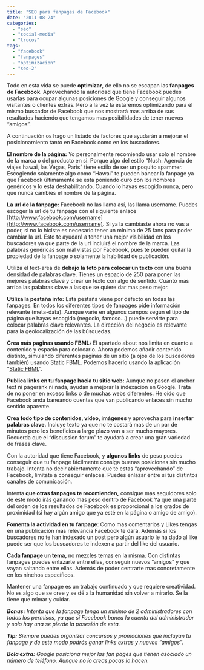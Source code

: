 ```yaml
---
title: "SEO para fanpages de Facebook"
date: "2011-08-24"
categories: 
  - "seo"
  - "social-media"
  - "trucos"
tags: 
  - "facebook"
  - "fanpages"
  - "optimizacion"
  - "seo-2"
---
```


Todo en esta vida se puede **optimizar**, de ello no se escapan las **fanpages de Facebook**. Aprovechando la autoridad que tiene Facebook puedes usarlas para ocupar algunas posiciones de Google y conseguir algunos visitantes o clientes extras. Pero a la vez la estaremos optimizando para el mismo buscador de Facebook que nos mostrará mas arriba de sus resultados haciendo que tengamos mas posibilidades de tener nuevos “amigos”.

A continuación os hago un listado de factores que ayudarán a mejorar el posicionamiento tanto en Facebook como en los buscadores.

**El nombre de la página:** Yo personalmente recomiendo usar solo el nombre de la marca o del producto en si. Porque algo del estilo “Nush: Agencia de viajes hawai, las Vegas, París” tiene estilo de ser un poquito spammer. Escogiendo solamente algo como “Hawai” te pueden banear la fanpage ya que Facebook últimamente se esta poniendo duro con los nombres genéricos y lo está deshabilitando. Cuando lo hayas escogido nunca, pero que nunca cambies el nombre de la página.

**La url de la fanpage:** Facebook no las llama así, las llama username. Puedes escoger la url de tu fanpage con el siguiente enlace [http://www.facebook.com/username](http://www.facebook.com/username). Si ya la cambiaste ahora no vas a poder, si no lo hiciste es necesario tener un mínimo de 25 fans para poder cambiar la url. Esto te ayudará a tener una mejor visibilidad en los buscadores ya que parte de la url incluirá el nombre de la marca. Las palabras genéricas son mal vistas por Facebook, pues te pueden quitar la propiedad de la fanpage o solamente la habilidad de publicación.

Utiliza el text-area de **debajo la foto para colocar un texto** con una buena densidad de palabras clave. Tienes un espacio de 250 para poner las mejores palabras clave y crear un texto con algo de sentido. Cuanto mas arriba las palabras clave a las que se quiere dar mas peso mejor.

**Utiliza la pestaña info:** Esta pestaña viene por defecto en todas las fanpages. En todos los diferentes tipos de fanpages pide información relevante (meta-data). Aunque varíe en algunos campos según el tipo de página que hayas escogido (negocio, famoso...) puede servirte para colocar palabras clave relevantes. La dirección del negocio es relevante para la geolocalización de las búsquedas.

**Crea más paginas usando FBML:** El apartado about nos limita en cuanto a contenido y espacio para colocarlo. Ahora podemos añadir contenido distinto, simulando diferentes páginas de un sitio (a ojos de los buscadores también) usando Static FBML. Podemos hacerlo usando la aplicación “[Static FBML](http://www.facebook.com/apps/application.php?id=4949752878&b&ref=pd "Static FBML")”.

**Publica links en tu fanpage hacia tu sitio web:** Aunque no pasen el anchor text ni pagerank ni nada, ayudan a mejorar la indexación en Google. Trata de no poner en exceso links o de muchas webs diferentes. He oído que Facebook anda baneando cuentas que van publicando enlaces sin mucho sentido aparente.

**Crea todo tipo de contenidos, vídeo, imágenes** y aprovecha para **insertar palabras clave.** Incluye texto ya que no te costará mas de un par de minutos pero los beneficios a largo plazo van a ser mucho mayores. Recuerda que el “discussion forum” te ayudará a crear una gran variedad de frases clave.

Con la autoridad que tiene Facebook, y **algunos links** de peso puedes conseguir que tu fanpage fácilmente consiga buenas posiciones sin mucho trabajo. Intenta no decir abiertamente que te estas “aprovechando” de Facebook, limítate a conseguir enlaces. Puedes enlazar entre si tus distintos canales de comunicación.

Intenta **que otras fanpages te recomienden,** consigue mas seguidores solo de este modo irás ganando mas peso dentro de Facebook Ya que una parte del orden de los resultados de Facebook es proporcional a los grados de proximidad (si hay algún amigo que ya esté en la página o amigo de amigo).

**Fomenta la actividad en tu fanpage**: Como mas comentarios y Likes tengas en una publicación mas relevancia Facebook te dará. Además si los buscadores no te han indexado un post pero algún usuario le ha dado al like puede ser que los buscadores te indexen a partir del like del usuario.

**Cada fanpage un tema,** no mezcles temas en la misma. Con distintas fanpages puedes enlazarte entre ellas, conseguir nuevos “amigos” y que vayan saltando entre ellas. Además de poder centrarte mas concretamente en los ninchos específicos.

Mantener una fanpage es un trabajo continuado y que requiere creatividad. No es algo que se cree y se dé a la humanidad sin volver a mirarlo. Se la tiene que mimar y cuidar.

_**Bonus:** Intenta que la fanpage tenga un mínimo de 2 administradores con todos los permisos, ya que si Facebook banea la cuenta del administrador y solo hay una se pierde la posesión de esta._

_**Tip:** Siempre puedes organizar concursos y promociones que incluyan tu fanpage y de este modo podrás ganar links extras y nuevos “amigos”._

_**Bola extra:** Google posiciona mejor las fan pages que tienen asociado un número de teléfono. Aunque no lo creas pocas lo hacen._
